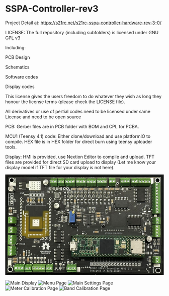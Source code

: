 # SSPA-Controller-rev3
Project Detail at: https://s21rc.net/s21rc-sspa-controller-hardware-rev-3-0/

LICENSE: The full repository (including subfolders) is licensed under GNU GPL v3

Including:

PCB Design

Schematics

Software codes

Display codes

This license gives the users freedom to do whatever they wish as long they honour the license terms (please check the LICENSE file).

All derivatives or use of pertial codes need to be licensed under same License and need to be open source


PCB: Gerber files are in PCB folder with BOM and CPL for PCBA.

MCU1 (Teensy 4.1) code: Either clone/download and use platformIO to compile. HEX file is in HEX folder for direct burn using teensy uploader tools.

Display: HMI is provided, use Nextion Editor to compile and upload. TFT files are provided for direct SD card upload to display (Let me know your display model if TFT file for your display is not here).


![Rev 3.0.1 Hardware](./rev3.0.1.jpg)

![Main Display](./main_display.PNG)
![Menu Page](./menu.PNG)
![Main Settings Page](./settings.PNG)
![Meter Calibration Page](./meter_calibration.PNG)
![Band Calibration Page](./band_calibration.PNG)
